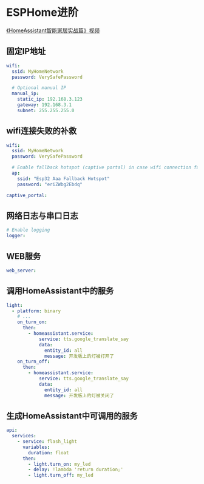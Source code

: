 # ESPHome进阶

[《HomeAssistant智能家居实战篇》视频](https://study.163.com/course/courseLearn.htm?courseId=1006189053&share=2&shareId=400000000624093#/learn/video?lessonId=1282181068&courseId=1006189053)

## 固定IP地址

```yaml
wifi:
  ssid: MyHomeNetwork
  password: VerySafePassword

  # Optional manual IP
  manual_ip:
    static_ip: 192.168.3.123
    gateway: 192.168.3.1
    subnet: 255.255.255.0
```

## wifi连接失败的补救

```yaml
wifi:
  ssid: MyHomeNetwork
  password: VerySafePassword

  # Enable fallback hotspot (captive portal) in case wifi connection fails
  ap:
    ssid: "Esp32 Aaa Fallback Hotspot"
    password: "eriZWbg2Ebdq"

captive_portal:
```

## 网络日志与串口日志

```yaml
# Enable logging
logger:
```

## WEB服务

```yaml
web_server:
```

## 调用HomeAssistant中的服务

```yaml
light:
  - platform: binary
    # ...
    on_turn_on:
      then:
        - homeassistant.service:
            service: tts.google_translate_say
            data:
              entity_id: all
              message: 开发板上的灯被打开了
    on_turn_off:
      then:
        - homeassistant.service:
            service: tts.google_translate_say
            data:
              entity_id: all
              message: 开发板上的灯被关闭了
```

## 生成HomeAssistant中可调用的服务

```yaml
api:
  services:
    - service: flash_light
      variables:
        duration: float
      then:
        - light.turn_on: my_led
        - delay: !lambda 'return duration;'
        - light.turn_off: my_led
```